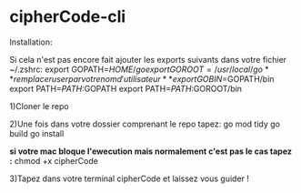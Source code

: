 # cipherCode-cli

Installation:

Si cela n'est pas encore fait ajouter les exports suivants dans votre fichier ~/.zshrc:
 export GOPATH=$HOME/go
 export GOROOT=/usr/local/go ** remplacer user par votre nom d'utilisateur**
 export GOBIN=$GOPATH/bin
 export PATH=$PATH:$GOPATH
 export PATH=$PATH:$GOROOT/bin
 
1)Cloner le repo
 
2)Une fois dans votre dossier comprenant le repo tapez:
go mod tidy
go build
go install


**si votre mac bloque l'ewecution mais normalement c'est pas le cas tapez :**
chmod +x cipherCode

3)Tapez dans votre terminal cipherCode et laissez vous guider !
